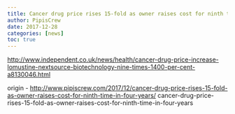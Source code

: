 ```yaml
---
title: Cancer drug price rises 15-fold as owner raises cost for ninth time in four years
author: PipisCrew
date: 2017-12-28
categories: [news]
toc: true
---
```


http://www.independent.co.uk/news/health/cancer-drug-price-increase-lomustine-nextsource-biotechnology-nine-times-1400-per-cent-a8130046.html

origin - http://www.pipiscrew.com/2017/12/cancer-drug-price-rises-15-fold-as-owner-raises-cost-for-ninth-time-in-four-years/ cancer-drug-price-rises-15-fold-as-owner-raises-cost-for-ninth-time-in-four-years